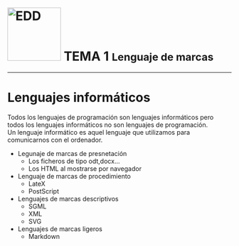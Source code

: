 <h1><img src="https://www.ticarte.com/sites/su/styles/maxxx/public/users/7/teaser/code-markup.jpg?itok=7aKREgQJ" alt="EDD" width="120" height="120"> 
<b>TEMA 1 <small>Lenguaje de marcas</small></b></h1>

---

# Lenguajes informáticos 
Todos los lenguajes de programación son lenguajes informáticos pero todos los lenguajes informáticos no son lenguajes de programación.</br>
Un lenguaje informático es aquel lenguaje que utilizamos para comunicarnos con el ordenador.

- Legunaje de marcas de presnetación
    - Los ficheros de tipo odt,docx...
    - Los HTML al mostrarse por navegador
- Lenguaje de marcas de procedimiento
    - LateX
    - PostScript
- Lenguajes de marcas descriptivos
    - SGML
    - XML
    - SVG
- Lenguajes de marcas ligeros
    - Markdown
